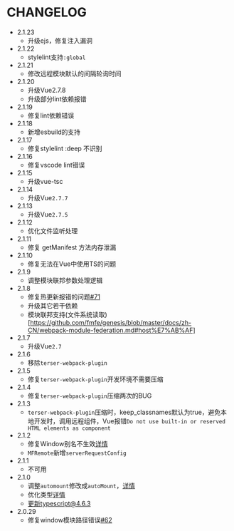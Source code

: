 # CHANGELOG
- 2.1.23
  - 升级ejs，修复注入漏洞
- 2.1.22
  - stylelint支持`:global`
- 2.1.21
  - 修改远程模块默认的间隔轮询时间
- 2.1.20
  - 升级Vue2.7.8
  - 升级部分lint依赖报错
- 2.1.19
  - 修复lint依赖错误
- 2.1.18
  - 新增esbuild的支持
- 2.1.17
  - 修复stylelint :deep 不识别
- 2.1.16
  - 修复vscode lint错误
- 2.1.15
  - 升级vue-tsc
- 2.1.14
  - 升级Vue`2.7.7`
- 2.1.13
  - 升级Vue`2.7.5`
- 2.1.12
  - 优化文件监听处理
- 2.1.11
  - 修复 getManifest 方法内存泄漏
- 2.1.10
  - 修复无法在Vue中使用TS的问题
- 2.1.9
  - 调整模块联邦参数处理逻辑
- 2.1.8
  - 修复热更新报错的问题[#71](https://github.com/fmfe/genesis/issues/71)
  - 升级其它若干依赖
  - 模块联邦支持(文件系统读取)[https://github.com/fmfe/genesis/blob/master/docs/zh-CN/webpack-module-federation.md#host%E7%AB%AF]
- 2.1.7
  - 升级Vue`2.7`
- 2.1.6
  - 移除`terser-webpack-plugin`
- 2.1.5
  - 修复`terser-webpack-plugin`开发环境不需要压缩
- 2.1.4
  - 修复`terser-webpack-plugin`压缩两次的BUG
- 2.1.3
  - `terser-webpack-plugin`压缩时，keep_classnames默认为true，避免本地开发时，调用远程组件，Vue报错`Do not use built-in or reserved HTML elements as component`
- 2.1.2
  - 修复Window别名不生效[详情](https://github.com/fmfe/genesis/pull/68)
  - `MFRemote`新增`serverRequestConfig`
- 2.1.1
  - 不可用
- 2.1.0
  - 调整`automount`修改成`autoMount`，[详情](https://github.com/fmfe/genesis/commit/5ff83cf796a8b69dd8c0db5fc42a53b7a7369ce8)
  - 优化类型[详情](https://github.com/fmfe/genesis/commit/de0211a0bee68562e254b55130791e857df14da1)
  - 更新typescript@4.6.3[](https://github.com/fmfe/genesis/commit/cb2e1c36a61e8b91441ddad566339e1976c02790)
- 2.0.29
  - 修复window模块路径错误[#62](https://github.com/fmfe/genesis/issues/62)

